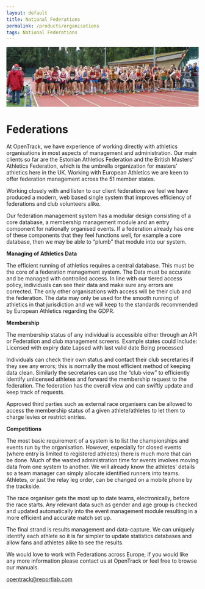```yaml
---
layout: default
title: National Federations
permalink: /products/organisations
tags: National Federations
---
```


![Surrey Relays 2015](/img/gallery/surrey_relays_2015.jpg)

# Federations

At OpenTrack, we have experience of working directly with athletics organisations in most aspects of management and administration. Our main clients so far are the Estonian Athletics Federation and the British Masters’ Athletics Federation, which is the umbrella organization for masters’ athletics here in the UK. Working with European Athletics we are keen to offer federation management across the 51 member states.

Working closely with and listen to our client federations we feel we have produced a modern, web based single system that improves efficiency of federations and club volunteers alike.

Our federation management system has a modular design consisting of a core database, a membership management module and an entry component for nationally organised events. If a federation already has one of these components that they feel functions well, for example a core database, then we may be able to “plumb” that module into our system.

__Managing of Athletics Data__

The efficient running of athletics requires a central database. This must be the core of a federation management system. The Data must be accurate and be managed with controlled access. In line with our tiered access policy, individuals can see their data and make sure any errors are  corrected. The only other organisations with access will be their club and the federation. The data may only be used for the smooth running of athletics in that jurisdiction and we will keep to the standards recommended by European Athletics regarding the GDPR.

__Membership__

The membership status of any individual is accessible either through an API or Federation and club management screens. Example states could include:	
Licensed with expiry date
Lapsed with last valid date
Being processed

Individuals can check their own status and contact their club secretaries if they see any errors; this is normally the most efficient method of keeping data clean. Similarly the secretaries can use the “club view” to efficiently identify unlicensed athletes and forward the membership request to the federation. The federation has the overall view and can swiftly update and keep track of requests.

Approved third parties such as external race organisers can be allowed to access the membership status of a given athlete/athletes to let them to charge levies or restrict entries.

__Competitions__

The most basic requirement of a system is to list the championships and events run by the organisation. However, especially for closed events (where entry is limited to registered athletes) there is much more that can be done. Much of the wasted administration time for  events involves moving data from one system to another. We will already know the athletes’ details so a team manager can simply allocate identified runners into teams. Athletes, or just the relay leg order, can be changed on a mobile phone by the trackside.

The race organiser gets the most up to date teams, electronically, before the race starts.
Any relevant data such as gender and age group is checked and updated automatically into the event management module resulting in a more efficient and accurate match set up.

The final strand is results management and data-capture. We can uniquely identify each athlete so it is far simpler to update statistics databases and allow fans and athletes alike to see the results.

We would love to work with Federations across Europe, if you would like any more information please contact us at OpenTrack or feel free to browse our manuals.

opentrack@reportlab.com
